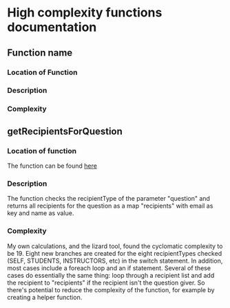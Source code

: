 # High complexity functions documentation

## Function name
### Location of Function

### Description

### Complexity


## getRecipientsForQuestion
### Location of function
The function can be found [here](https://github.com/software-fundamentals/teammates/blob/master/src/main/java/teammates/logic/core/FeedbackQuestionsLogic.java)

### Description
The function checks the recipientType of the parameter "question" and returns all recipients for the question as a map "recipients" with email as key and name as value.

### Complexity
My own calculations, and the lizard tool, found the cyclomatic complexity to be 19.
Eight new branches are created for the eight recipientTypes checked (SELF, STUDENTS, INSTRUCTORS, etc) in the switch statement. In addition, most cases include a foreach loop and an if statement. Several of these cases do essentially the same thing: loop through a recipient list and add the recipient to "recipients" if the recipient isn't the question giver. So there's potential to reduce the complexity of the function, for example by creating a helper function.
